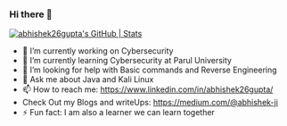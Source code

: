 ### Hi there 👋
[![abhishek26gupta's GitHub | Stats](https://stats.quine.sh/abhishek26gupta/github?theme=dark)](https://quine.sh?utm_source=widgets&utm_campaign=abhishek26gupta)




- 🔭 I’m currently working on Cybersecurity
- 🌱 I’m currently learning Cybersecurity at Parul University
- 🤔 I’m looking for help with Basic commands and Reverse Engineering
- 💬 Ask me about Java and Kali Linux
- 📫 How to reach me: https://www.linkedin.com/in/abhishek26gupta/
- Check Out my Blogs and writeUps: https://medium.com/@abhishek-ji
- ⚡ Fun fact: I am also a learner we can learn together
